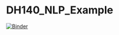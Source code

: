 # DH140_NLP_Example

[![Binder](https://mybinder.org/badge_logo.svg)](https://mybinder.org/v2/gh/benjum/DH140_NLP_Example/main)
